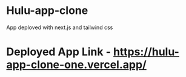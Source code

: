 # Hulu-app-clone
 App deploved with next.js and tailwind css
 
# Deployed App Link - https://hulu-app-clone-one.vercel.app/
